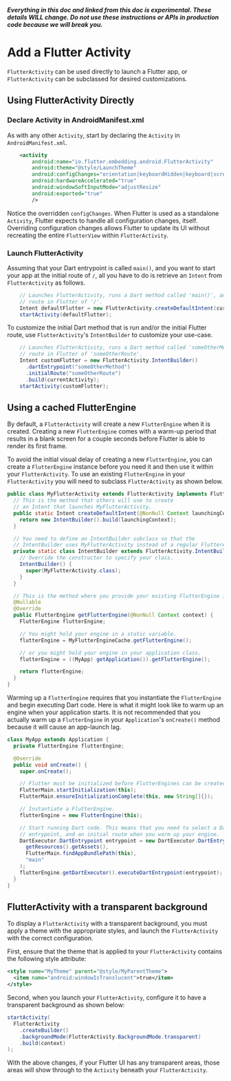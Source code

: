 _**Everything in this doc and linked from this doc is experimental. These details WILL change. Do not use these instructions or APIs in production code because we will break you.**_

# Add a Flutter Activity

`FlutterActivity` can be used directly to launch a Flutter app, or `FlutterActivity` can be subclassed for desired customizations.

## Using FlutterActivity Directly

### Declare Activity in AndroidManifest.xml

As with any other `Activity`, start by declaring the `Activity` in `AndroidManifest.xml`.

```xml
    <activity
        android:name="io.flutter.embedding.android.FlutterActivity"
        android:theme="@style/LaunchTheme"
        android:configChanges="orientation|keyboardHidden|keyboard|screenSize|locale|layoutDirection|fontScale|screenLayout|density"
        android:hardwareAccelerated="true"
        android:windowSoftInputMode="adjustResize"
        android:exported="true"
        />
```

Notice the overridden `configChanges`. When Flutter is used as a standalone `Activity`, Flutter expects to handle all configuration changes, itself. Overriding configuration changes allows Flutter to update its UI without recreating the entire `FlutterView` within `FlutterActivity`.

### Launch FlutterActivity

Assuming that your Dart entrypoint is called `main()`, and you want to start your app at the initial route of `/`, all you have to do is retrieve an `Intent` from `FlutterActivity` as follows.

```java
    // Launches FlutterActivity, runs a Dart method called 'main()', and displays an initial
    // route in Flutter of '/'.
    Intent defaultFlutter = new FlutterActivity.createDefaultIntent(currentActivity);
    startActivity(defaultFlutter);
```

To customize the initial Dart method that is run and/or the initial Flutter route, use `FlutterActivity`'s `IntentBuilder` to customize your use-case.

```java
    // Launches FlutterActivity, runs a Dart method called 'someOtherMethod()', and displays an initial
    // route in Flutter of 'someOtherRoute'.
    Intent customFlutter = new FlutterActivity.IntentBuilder()
      .dartEntrypoint("someOtherMethod")
      .initialRoute("someOtherRoute")
      .build(currentActivity);
    startActivity(customFlutter);
```

## Using a cached FlutterEngine

By default, a `FlutterActivity` will create a new `FlutterEngine` when it is created. Creating a new `FlutterEngine` comes with a warm-up period that results in a blank screen for a couple seconds before Flutter is able to render its first frame.

To avoid the initial visual delay of creating a new `FlutterEngine`, you can create a `FlutterEngine` instance before you need it and then use it within your `FlutterActivity`. To use an existing `FlutterEngine` in your `FlutterActivity` you will need to subclass `FlutterActivity` as shown below.

```java
public class MyFlutterActivity extends FlutterActivity implements FlutterFragment.FlutterEngineProvider {
  // This is the method that others will use to create
  // an Intent that launches MyFlutterActivity.
  public static Intent createDefaultIntent(@NonNull Context launchingContext) {
    return new IntentBuilder().build(launchingContext);
  }

  // You need to define an IntentBuilder subclass so that the
  // IntentBuilder uses MyFlutterActivity instead of a regular FlutterActivity.
  private static class IntentBuilder extends FlutterActivity.IntentBuilder {
    // Override the constructor to specify your class.
    IntentBuilder() {
      super(MyFlutterActivity.class);
    }
  }

  // This is the method where you provide your existing FlutterEngine instance.
  @Nullable
  @Override
  public FlutterEngine getFlutterEngine(@NonNull Context context) {
    FlutterEngine flutterEngine;

    // You might hold your engine in a static variable.
    flutterEngine = MyFlutterEngineCache.getFlutterEngine();

    // or you might hold your engine in your application class.
    flutterEngine = ((MyApp) getApplication()).getFlutterEngine();

    return flutterEngine;
  }
}
```

Warming up a `FlutterEngine` requires that you instantiate the `FlutterEngine` and begin executing Dart code. Here is what it might look like to warm up an engine when your application starts. It is not recommended that you actually warm up a `FlutterEngine` in your `Application`'s `onCreate()` method because it will cause an app-launch lag.

```java
class MyApp extends Application {
  private FlutterEngine flutterEngine;

  @Override
  public void onCreate() {
    super.onCreate();

    // Flutter must be initialized before FlutterEngines can be created.    
    FlutterMain.startInitialization(this);
    FlutterMain.ensureInitializationComplete(this, new String[]{});

    // Instantiate a FlutterEngine.
    flutterEngine = new FlutterEngine(this);

    // Start running Dart code. This means that you need to select a Dart
    // entrypoint, and an initial route when you warm up your engine.
    DartExecutor.DartEntrypoint entrypoint = new DartExecutor.DartEntrypoint(
      getResources().getAssets(),
      FlutterMain.findAppBundlePath(this),
      "main"
    );
    flutterEngine.getDartExecutor().executeDartEntrypoint(entrypoint);
  }
}
```

## FlutterActivity with a transparent background

To display a `FlutterActivity` with a transparent background, you must apply a theme with the appropriate styles, and launch the `FlutterActivity` with the correct configuration.

First, ensure that the theme that is applied to your `FlutterActivity` contains the following style attribute:

```xml
<style name="MyTheme" parent="@style/MyParentTheme">
  <item name="android:windowIsTranslucent">true</item>
</style>
```

Second, when you launch your `FlutterActivity`, configure it to have a transparent background as shown below:

```java
startActivity(
  FlutterActivity
    .createBuilder()
    .backgroundMode(FlutterActivity.BackgroundMode.transparent)
    .build(context)
);
```

With the above changes, if your Flutter UI has any transparent areas, those areas will show through to the `Activity` beneath your `FlutterActivity`.